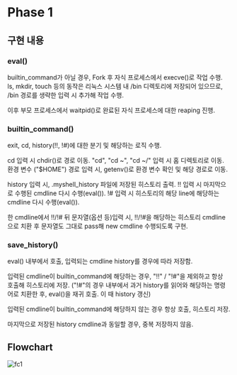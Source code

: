 # Phase 1
## 구현 내용
### eval()
builtin_command가 아닐 경우, Fork 후 자식 프로세스에서 execve()로 작업 수행.
ls, mkdir, touch 등의 동작은 리눅스 시스템 내 /bin 디렉토리에 저장되어 있으므로, /bin 경로를 생략한 입력 시 추가해 작업 수행.

이후 부모 프로세스에서 waitpid()로 완료된 자식 프로세스에 대한 reaping 진행.

### builtin_command()
exit, cd, history(!!, !#)에 대한 분기 및 해당하는 로직 수행.

cd 입력 시 chdir()로 경로 이동.
"cd", "cd ~", "cd ~/" 입력 시 홈 디렉토리로 이동.
환경 변수 ("$HOME") 경로 입력 시, getenv()로 환경 변수 확인 및 해당 경로로 이동.

history 입력 시, .myshell_history 파일에 저장된 히스토리 출력.
!! 입력 시 마지막으로 수행된 cmdline 다시 수행(eval()).
!# 입력 시 히스토리의 해당 line에 해당하는 cmdline 다시 수행(eval()).

한 cmdline에서 !!/!# 뒤 문자열(옵션 등)입력 시, !!/!#을 해당하는 히스토리 cmdline으로 치환 후 문자열도 그대로 pass해 new cmdline 수행되도록 구현.


### save_history()
eval() 내부에서 호출, 입력되는 cmdline history를 경우에 따라 저장함.

입력된 cmdline이 builtin_command에 해당하는 경우, "!!" / "!#"을 제외하고 항상 호출해 히스토리에 저장.
("!#"의 경우 내부에서 과거 history를 읽어와 해당하는 명령어로 치환한 후, eval()을 재귀 호출.
 이 때 history 갱신)

입력된 cmdline이 builtin_command에 해당하지 않는 경우 항상 호출, 히스토리 저장.

마지막으로 저장된 history cmdline과 동일할 경우, 중복 저장하지 않음.

## Flowchart
![fc1](https://github.com/SEEWON/Myshell/assets/50395394/8133d6be-ecea-43eb-a890-90d9eee6a8f7)